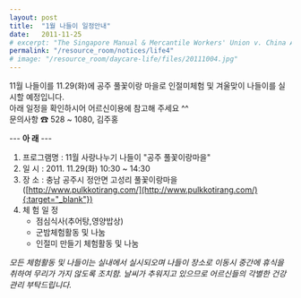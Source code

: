 ```yaml
---
layout: post
title:  "1월 나들이 일정안내"
date:   2011-11-25
# excerpt: "The Singapore Manual & Mercantile Workers' Union v. China Airlines Limited: The Court rhas been adjourned to a date to be fixed."
permalink: "/resource_room/notices/life4"
# image: "/resource_room/daycare-life/files/20111004.jpg"
---
```


11월 나들이를 11.29(화)에 공주 풀꽃이랑 마을로 인절미체험 및 겨울맞이 나들이를 실시할 예정입니다.<br>
아래 일정을 확인하시어 어르신이용에 참고해 주세요 ^^<br>
문의사항 ☎ 528 ~ 1080, 김주홍

---  **아 래** ---

1. 프로그램명 : 11월 사랑나누기 나들이 "공주 풀꽃이랑마을"
2. 일 시 : 2011. 11.29(화) 10:30 ~ 14:30
3. 장 소 : 충남 공주시 정안면 고성리 풀꽃이랑마을([http://www.pulkkotirang.com/](http://www.pulkkotirang.com/){:target="_blank"})
4. 체 험 일 정 
    * 점심식사(추어탕,영양밥상)
    * 군밤체험활동 및 나눔
    * 인절미 만들기 체험활동 및 나눔

*모든 체험활동 및 나들이는 실내에서 실시되오며 나들이 장소로 이동시 중간에 휴식을 취하여 무리가 가지 않도록 조치함.*
*날씨가 추워지고 있으므로 어르신들의 각별한 건강관리 부탁드립니다.*

